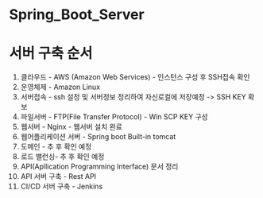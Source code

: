 # Spring_Boot_Server
# 서버 구축 순서
1. 클라우드 - AWS (Amazon Web Services) - 인스턴스 구성 후 SSH접속 확인
2. 운영체제 - Amazon Linux 
3. 서버접속 - ssh 설정 및 서버정보 정리하여 자신로컬에 저장예정 -> SSH KEY 확보
4. 파일서버 - FTP(File Transfer Protocol) - Win SCP KEY 구성
5. 웹서버 - Nginx - 웹서버 설치 완료
6. 웹어플리케이션 서버 - Spring boot Built-in tomcat
7. 도메인 - 추 후 확인 예정
8. 로드 밸런싱- 추 후 확인 예정
9. API(Apllication Programming Interface) 문서 정리
10. API 서버 구축 - Rest API
11. CI/CD 서버 구축 - Jenkins
